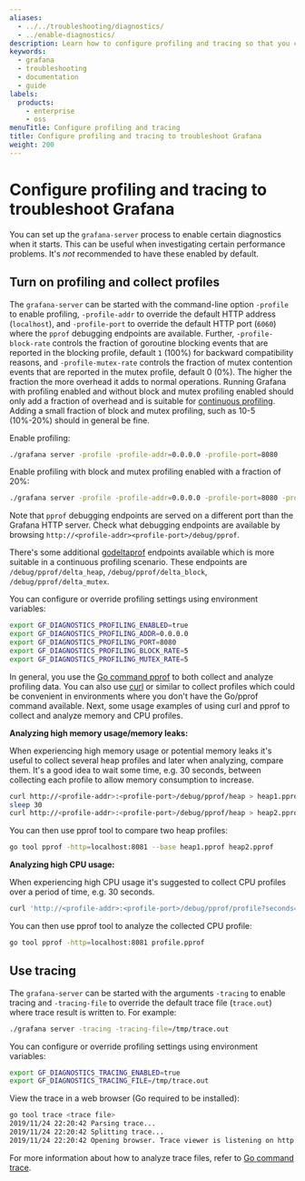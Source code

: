 ```yaml
---
aliases:
  - ../../troubleshooting/diagnostics/
  - ../enable-diagnostics/
description: Learn how to configure profiling and tracing so that you can troubleshoot Grafana.
keywords:
  - grafana
  - troubleshooting
  - documentation
  - guide
labels:
  products:
    - enterprise
    - oss
menuTitle: Configure profiling and tracing
title: Configure profiling and tracing to troubleshoot Grafana
weight: 200
---
```


# Configure profiling and tracing to troubleshoot Grafana

You can set up the `grafana-server` process to enable certain diagnostics when it starts. This can be useful
when investigating certain performance problems. It's _not_ recommended to have these enabled by default.

## Turn on profiling and collect profiles

The `grafana-server` can be started with the command-line option `-profile` to enable profiling, `-profile-addr` to override the default HTTP address (`localhost`), and
`-profile-port` to override the default HTTP port (`6060`) where the `pprof` debugging endpoints are available. Further, `-profile-block-rate` controls the fraction of goroutine blocking events that are reported in the blocking profile, default `1` (100%) for backward compatibility reasons, and `-profile-mutex-rate` controls the fraction of mutex contention events that are reported in the mutex profile, default 0 (0%). The higher the fraction the more overhead it adds to normal operations. Running Grafana with profiling enabled and without block and mutex profiling enabled should only add a fraction of overhead and is suitable for [continuous profiling](https://grafana.com/oss/pyroscope/). Adding a small fraction of block and mutex profiling, such as 10-5 (10%-20%) should in general be fine.

Enable profiling:

```bash
./grafana server -profile -profile-addr=0.0.0.0 -profile-port=8080
```

Enable profiling with block and mutex profiling enabled with a fraction of 20%:

```bash
./grafana server -profile -profile-addr=0.0.0.0 -profile-port=8080 -profile-block-rate=5 -profile-mutex-rate=5
```

Note that `pprof` debugging endpoints are served on a different port than the Grafana HTTP server. Check what debugging endpoints are available by browsing `http://<profile-addr><profile-port>/debug/pprof`.

There's some additional [godeltaprof](https://github.com/grafana/pyroscope-go/tree/main/godeltaprof) endpoints available which is more suitable in a continuous profiling scenario. These endpoints are `/debug/pprof/delta_heap`, `/debug/pprof/delta_block`, `/debug/pprof/delta_mutex`.

You can configure or override profiling settings using environment variables:

```bash
export GF_DIAGNOSTICS_PROFILING_ENABLED=true
export GF_DIAGNOSTICS_PROFILING_ADDR=0.0.0.0
export GF_DIAGNOSTICS_PROFILING_PORT=8080
export GF_DIAGNOSTICS_PROFILING_BLOCK_RATE=5
export GF_DIAGNOSTICS_PROFILING_MUTEX_RATE=5
```

In general, you use the [Go command pprof](https://golang.org/cmd/pprof/) to both collect and analyze profiling data. You can also use [curl](https://curl.se/) or similar to collect profiles which could be convenient in environments where you don't have the Go/pprof command available. Next, some usage examples of using curl and pprof to collect and analyze memory and CPU profiles.

**Analyzing high memory usage/memory leaks:**

When experiencing high memory usage or potential memory leaks it's useful to collect several heap profiles and later when analyzing, compare them. It's a good idea to wait some time, e.g. 30 seconds, between collecting each profile to allow memory consumption to increase.

```bash
curl http://<profile-addr>:<profile-port>/debug/pprof/heap > heap1.pprof
sleep 30
curl http://<profile-addr>:<profile-port>/debug/pprof/heap > heap2.pprof
```

You can then use pprof tool to compare two heap profiles:

```bash
go tool pprof -http=localhost:8081 --base heap1.pprof heap2.pprof
```

**Analyzing high CPU usage:**

When experiencing high CPU usage it's suggested to collect CPU profiles over a period of time, e.g. 30 seconds.

```bash
curl 'http://<profile-addr>:<profile-port>/debug/pprof/profile?seconds=30' > profile.pprof
```

You can then use pprof tool to analyze the collected CPU profile:

```bash
go tool pprof -http=localhost:8081 profile.pprof
```

## Use tracing

The `grafana-server` can be started with the arguments `-tracing` to enable tracing and `-tracing-file` to override the default trace file (`trace.out`) where trace result is written to. For example:

```bash
./grafana server -tracing -tracing-file=/tmp/trace.out
```

You can configure or override profiling settings using environment variables:

```bash
export GF_DIAGNOSTICS_TRACING_ENABLED=true
export GF_DIAGNOSTICS_TRACING_FILE=/tmp/trace.out
```

View the trace in a web browser (Go required to be installed):

```bash
go tool trace <trace file>
2019/11/24 22:20:42 Parsing trace...
2019/11/24 22:20:42 Splitting trace...
2019/11/24 22:20:42 Opening browser. Trace viewer is listening on http://127.0.0.1:39735
```

For more information about how to analyze trace files, refer to [Go command trace](https://golang.org/cmd/trace/).
